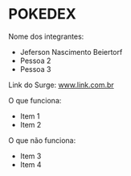 # POKEDEX

Nome dos integrantes: 
- Jeferson Nascimento Beiertorf
- Pessoa 2
- Pessoa 3

Link do Surge: www.link.com.br

O que funciona:
- Item 1
- Item 2

O que não funciona: 
- Item 3
- Item 4
